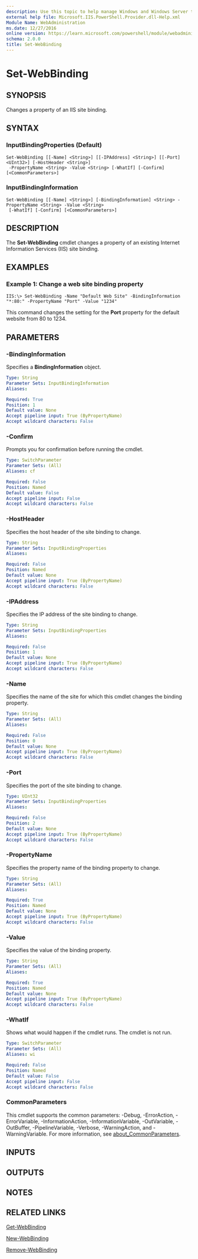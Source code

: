 ```yaml
---
description: Use this topic to help manage Windows and Windows Server technologies with Windows PowerShell.
external help file: Microsoft.IIS.PowerShell.Provider.dll-Help.xml
Module Name: WebAdministration
ms.date: 12/27/2016
online version: https://learn.microsoft.com/powershell/module/webadministration/set-webbinding?view=windowsserver2016-ps&wt.mc_id=ps-gethelp
schema: 2.0.0
title: Set-WebBinding
---
```


# Set-WebBinding

## SYNOPSIS
Changes a property of an IIS site binding.

## SYNTAX

### InputBindingProperties (Default)
```
Set-WebBinding [[-Name] <String>] [[-IPAddress] <String>] [[-Port] <UInt32>] [-HostHeader <String>]
 -PropertyName <String> -Value <String> [-WhatIf] [-Confirm] [<CommonParameters>]
```

### InputBindingInformation
```
Set-WebBinding [[-Name] <String>] [-BindingInformation] <String> -PropertyName <String> -Value <String>
 [-WhatIf] [-Confirm] [<CommonParameters>]
```

## DESCRIPTION
The **Set-WebBinding** cmdlet changes a property of an existing Internet Information Services (IIS) site binding.

## EXAMPLES

### Example 1: Change a web site binding property
```
IIS:\> Set-WebBinding -Name "Default Web Site" -BindingInformation "*:80:" -PropertyName "Port" -Value "1234"
```

This command changes the setting for the **Port** property for the default website from 80 to 1234.

## PARAMETERS

### -BindingInformation
Specifies a **BindingInformation** object.

```yaml
Type: String
Parameter Sets: InputBindingInformation
Aliases: 

Required: True
Position: 1
Default value: None
Accept pipeline input: True (ByPropertyName)
Accept wildcard characters: False
```

### -Confirm
Prompts you for confirmation before running the cmdlet.

```yaml
Type: SwitchParameter
Parameter Sets: (All)
Aliases: cf

Required: False
Position: Named
Default value: False
Accept pipeline input: False
Accept wildcard characters: False
```

### -HostHeader
Specifies the host header of the site binding to change.

```yaml
Type: String
Parameter Sets: InputBindingProperties
Aliases: 

Required: False
Position: Named
Default value: None
Accept pipeline input: True (ByPropertyName)
Accept wildcard characters: False
```

### -IPAddress
Specifies the IP address of the site binding to change.

```yaml
Type: String
Parameter Sets: InputBindingProperties
Aliases: 

Required: False
Position: 1
Default value: None
Accept pipeline input: True (ByPropertyName)
Accept wildcard characters: False
```

### -Name
Specifies the name of the site for which this cmdlet changes the binding property.

```yaml
Type: String
Parameter Sets: (All)
Aliases: 

Required: False
Position: 0
Default value: None
Accept pipeline input: True (ByPropertyName)
Accept wildcard characters: False
```

### -Port
Specifies the port of the site binding to change.

```yaml
Type: UInt32
Parameter Sets: InputBindingProperties
Aliases: 

Required: False
Position: 2
Default value: None
Accept pipeline input: True (ByPropertyName)
Accept wildcard characters: False
```

### -PropertyName
Specifies the property name of the binding property to change.

```yaml
Type: String
Parameter Sets: (All)
Aliases: 

Required: True
Position: Named
Default value: None
Accept pipeline input: True (ByPropertyName)
Accept wildcard characters: False
```

### -Value
Specifies the value of the binding property.

```yaml
Type: String
Parameter Sets: (All)
Aliases: 

Required: True
Position: Named
Default value: None
Accept pipeline input: True (ByPropertyName)
Accept wildcard characters: False
```

### -WhatIf
Shows what would happen if the cmdlet runs.
The cmdlet is not run.

```yaml
Type: SwitchParameter
Parameter Sets: (All)
Aliases: wi

Required: False
Position: Named
Default value: False
Accept pipeline input: False
Accept wildcard characters: False
```

### CommonParameters
This cmdlet supports the common parameters: -Debug, -ErrorAction, -ErrorVariable, -InformationAction, -InformationVariable, -OutVariable, -OutBuffer, -PipelineVariable, -Verbose, -WarningAction, and -WarningVariable. For more information, see [about_CommonParameters](https://go.microsoft.com/fwlink/?LinkID=113216).

## INPUTS

## OUTPUTS

## NOTES

## RELATED LINKS

[Get-WebBinding](./Get-WebBinding.md)

[New-WebBinding](./New-WebBinding.md)

[Remove-WebBinding](./Remove-WebBinding.md)

